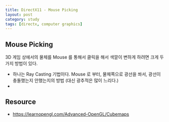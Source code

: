 ```yaml
---
title: DirectX11 - Mouse Picking
layout: post
category: study
tags: [directx, computer graphics]
---
```




## Mouse Picking

3D 게임 상에서의 물체를 Mouse 를 통해서 클릭을 해서 색깔이 변하게 하려면 크게 두가지 방법이 있다.
* 하나는 Ray Casting 기법이다. Mouse 로 부터, 물체쪽으로 광선을 쏴서, 광선이 충돌했는지 안했는지의 방법 (대신 광추적은 많이 느리다.)
* 

## Resource
* https://learnopengl.com/Advanced-OpenGL/Cubemaps